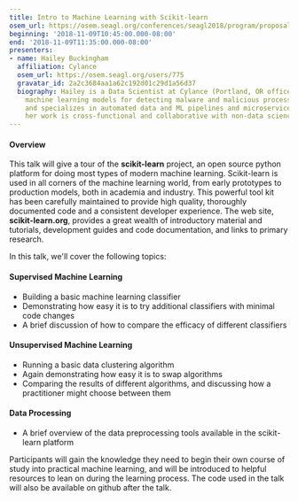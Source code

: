 ```yaml
---
title: Intro to Machine Learning with Scikit-learn
osem_url: https://osem.seagl.org/conferences/seagl2018/program/proposals/502
beginning: '2018-11-09T10:45:00.000-08:00'
end: '2018-11-09T11:35:00.000-08:00'
presenters:
- name: Hailey Buckingham
  affiliation: Cylance
  osem_url: https://osem.seagl.org/users/775
  gravatar_id: 2a2c3684aa1a62c192d01c29d1a56d37
  biography: Hailey is a Data Scientist at Cylance (Portland, OR office). She develops
    machine learning models for detecting malware and malicious process behavior,
    and specializes in automated data and ML pipelines and microservices. Much of
    her work is cross-functional and collaborative with non-data science teams.
---
```


#### Overview
This talk will give a tour of the **scikit-learn** project, an open source python platform for doing most types of modern machine learning. Scikit-learn is used in all corners of the machine learning world, from early prototypes to production models, both in academia and industry. This powerful tool kit has been carefully maintained to provide high quality, thoroughly documented code and a consistent developer experience. The web site, **scikit-learn.org**, provides a great wealth of introductory material and tutorials, development guides and code documentation, and links to primary research.

In this talk, we'll cover the following topics:

#### Supervised Machine Learning
- Building a basic machine learning classifier
- Demonstrating how easy it is to try additional classifiers with minimal code changes
- A brief discussion of how to compare the efficacy of different classifiers

#### Unsupervised Machine Learning
- Running a basic data clustering algorithm
- Again demonstrating how easy it is to swap algorithms
- Comparing the results of different algorithms, and discussing how a practitioner might choose between them

#### Data Processing
- A brief overview of the data preprocessing tools available in the scikit-learn platform

Participants will gain the knowledge they need to begin their own course of study into practical machine learning, and will be introduced to helpful resources to lean on during the learning process. The code used in the talk will also be available on github after the talk.
